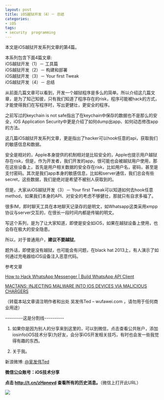 ```yaml
---
layout: post  
title: iOS越狱开发（4）－ 总结 
categories:  
- iOS  
tags:    
- security  programming
---   
```

 
本文是iOS越狱开发系列文章的第4篇。

本系列包含下面4篇文章:  
iOS越狱开发（1）－ 工具篇        
iOS越狱开发（2）－ 构建和部署   
iOS越狱开发（3）－ Your first Tweak   
iOS越狱开发（4）－ 总结


从前面几篇文章可以看到，开发一个越狱程序是多么的简单。所以介绍这几篇文章，是为了知己知彼，只有我们知道了程序存在的risk，程序可能被hack的方式，才能使得我们在写程序时，写出更健壮，更安全的程序。

之前写过的keychain is not safe指出了在keychain中保存的数据也不是那么的安全，iOS Application Security中更是介绍了如何dump出app、如何动态修改app的方法。

这几篇iOS越狱开发系列文章，更是指出了hacker可以hook任意的api，获取我们的敏感信息和数据。

安全是相对的，Apple本身提供的机制相对是比较安全的，Apple也提示用户越狱存在risk，但是，作为开发者，我们开发的app，很可能也会被越狱用户使用，那在这些设备上，首先是用户相关数据的安全存在risk，比如用户名，密码，甚至是支付密码。其次是我们app本身的敏感信息，比如和server通信，我们总会有些secret，这些数据，我们是绝对是希望不被别人获取到的。

但是，大家从iOS越狱开发（3）－ Your first Tweak可以知道如何去hook任意method，如果我们本身的API、对安全的考虑不够健壮，那就只有自求多福了。

很多IM，即时聊天工具在本地聊天记录存的是明文，如Whatsapp这类采用xmpp协议与server交互的，在很长一段时间内都是传输的明文。


写这个系列，是为了让大家知道，即使是安全如iOS，如果在越狱设备上使用，也会存在极大的安全隐患。


所以，对于普通用户，**建议不要越狱**。


题外话，即使是没有越狱，也可能会有问题，在black hat 2013上，有人演示了如何通过充电器给iOS设备注入恶意代码。



参考文章

[How to Hack WhatsApp Messenger | Build WhatsApp API Client](http://geeknizer.com/how-to-hack-whatsapp-messenger/)

[MACTANS: INJECTING MALWARE INTO IOS DEVICES VIA MALICIOUS CHARGERS](https://media.blackhat.com/us-13/US-13-Lau-Mactans-Injecting-Malware-into-iOS-Devices-via-Malicious-Chargers-WP.pdf)

（转载本站文章请注明作者和出处 吴发伟Ted – wufawei.com ，请勿用于任何商业用途）

---------这是分割线----------
<br />

1) 如果你是因为别人的分享来到这里的，可以到微信，点击查看公共账户，添加
   iosinfo(iOS技术分享)为好友，会分享iOS开发相关技巧，有时也会发一些我觉得有趣的东西。

  
2)  关于我。  

新浪微博: [@吴发伟Ted](http://weibo.com/wufawei)

**微信公众账号：iOS技术分享**

 **点击     **<http://t.cn/zHpnevd>**   查看所有的历史消息。**（微信上打开此URL）

                 
![](http://farm3.staticflickr.com/2861/8836295022_023774dd2f_m.jpg)